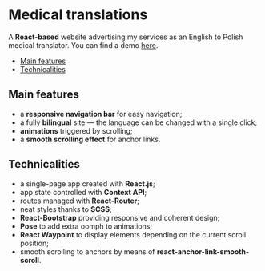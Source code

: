 # Medical translations

A **React-based** website advertising my services as an English to Polish medical translator. You can find a demo [here](https://medical-translations.netlify.app/).

* [Main features](#main-features)
* [Technicalities](#technicalities)

## Main features

* a **responsive navigation bar** for easy navigation;
* a fully **bilingual** site — the language can be changed with a single click;
* **animations** triggered by scrolling;
* a **smooth scrolling effect** for anchor links.

## Technicalities

* a single-page app created with **React.js**;
* app state controlled with **Context API**;
* routes managed with **React-Router**;
* neat styles thanks to **SCSS**;
* **React-Bootstrap** providing responsive and coherent design;
* **Pose** to add extra oomph to animations;
* **React Waypoint** to display elements depending on the current scroll position;
* smooth scrolling to anchors by means of **react-anchor-link-smooth-scroll**.

